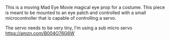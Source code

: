 This is a moving Mad Eye Movie magical eye prop for a costume.  This piece is meant to be mounted to an eye patch and controlled 
with a small microcontroller that is capable of controlling a servo. 

The servo needs to be very tiny, I'm using a sub micro servo https://amzn.com/B004O76G6W

